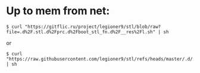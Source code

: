 # Up to mem from net:

    $ curl "https://gitflic.ru/project/legioner9/stl/blob/raw?file=.d%2F.stl.d%2Fprc.d%2Fboot_stl_fn.d%2F__res%2Fl.sh" | sh

or
   
    $ curl "https://raw.githubusercontent.com/legioner9/stl/refs/heads/master/.d/.stl.d/prc.d/boot_stl_fn.d/__res/l.sh" | sh